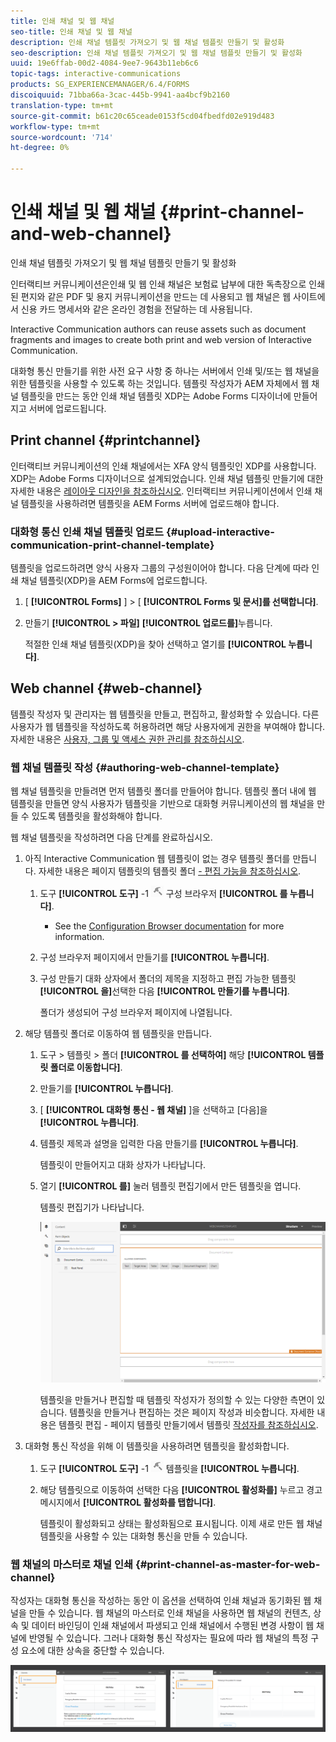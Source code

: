 ```yaml
---
title: 인쇄 채널 및 웹 채널
seo-title: 인쇄 채널 및 웹 채널
description: 인쇄 채널 템플릿 가져오기 및 웹 채널 템플릿 만들기 및 활성화
seo-description: 인쇄 채널 템플릿 가져오기 및 웹 채널 템플릿 만들기 및 활성화
uuid: 19e6ffab-00d2-4084-9ee7-9643b11eb6c6
topic-tags: interactive-communications
products: SG_EXPERIENCEMANAGER/6.4/FORMS
discoiquuid: 71bba66a-3cac-445b-9941-aa4bcf9b2160
translation-type: tm+mt
source-git-commit: b61c20c65ceade0153f5cd04fbedfd02e919d483
workflow-type: tm+mt
source-wordcount: '714'
ht-degree: 0%

---
```



# 인쇄 채널 및 웹 채널 {#print-channel-and-web-channel}

인쇄 채널 템플릿 가져오기 및 웹 채널 템플릿 만들기 및 활성화

인터랙티브 커뮤니케이션은인쇄 및 웹 인쇄 채널은 보험료 납부에 대한 독촉장으로 인쇄된 편지와 같은 PDF 및 용지 커뮤니케이션을 만드는 데 사용되고 웹 채널은 웹 사이트에서 신용 카드 명세서와 같은 온라인 경험을 전달하는 데 사용됩니다.

Interactive Communication authors can reuse assets such as document fragments and images to create both print and web version of Interactive Communication.

대화형 통신 [](/help/forms/using/create-interactive-communication.md) 만들기를 위한 사전 요구 사항 중 하나는 서버에서 인쇄 및/또는 웹 채널을 위한 템플릿을 사용할 수 있도록 하는 것입니다. 템플릿 작성자가 AEM 자체에서 웹 채널 템플릿을 만드는 동안 인쇄 채널 템플릿 XDP는 Adobe Forms 디자이너에 만들어지고 서버에 업로드됩니다.

## Print channel {#printchannel}

인터랙티브 커뮤니케이션의 인쇄 채널에서는 XFA 양식 템플릿인 XDP를 사용합니다. XDP는 Adobe Forms 디자이너으로 설계되었습니다. 인쇄 채널 템플릿 만들기에 대한 자세한 내용은 [레이아웃 디자인을 참조하십시오](/help/forms/using/layout-design-details.md). 인터랙티브 커뮤니케이션에서 인쇄 채널 템플릿을 사용하려면 템플릿을 AEM Forms 서버에 업로드해야 합니다.

### 대화형 통신 인쇄 채널 템플릿 업로드 {#upload-interactive-communication-print-channel-template}

템플릿을 업로드하려면 양식 사용자 그룹의 구성원이어야 합니다. 다음 단계에 따라 인쇄 채널 템플릿(XDP)을 AEM Forms에 업로드합니다.

1. [ **[!UICONTROL Forms]** ] > [ **[!UICONTROL Forms 및 문서]를 선택합니다]**.

1. 만들기 **[!UICONTROL > 파일]** **[!UICONTROL 업로드를]**&#x200B;누릅니다.

   적절한 인쇄 채널 템플릿(XDP)을 찾아 선택하고 열기를 **[!UICONTROL 누릅니다]**.

## Web channel {#web-channel}

템플릿 작성자 및 관리자는 웹 템플릿을 만들고, 편집하고, 활성화할 수 있습니다. 다른 사용자가 웹 템플릿을 작성하도록 허용하려면 해당 사용자에게 권한을 부여해야 합니다. 자세한 내용은 [사용자, 그룹 및 액세스 권한 관리를 참조하십시오](/help/sites-administering/user-group-ac-admin.md).

### 웹 채널 템플릿 작성 {#authoring-web-channel-template}

웹 채널 템플릿을 만들려면 먼저 템플릿 폴더를 만들어야 합니다. 템플릿 폴더 내에 웹 템플릿을 만들면 양식 사용자가 템플릿을 기반으로 대화형 커뮤니케이션의 웹 채널을 만들 수 있도록 템플릿을 활성화해야 합니다.

웹 채널 템플릿을 작성하려면 다음 단계를 완료하십시오.

1. 아직 Interactive Communication 웹 템플릿이 없는 경우 템플릿 폴더를 만듭니다. 자세한 내용은 페이지 템플릿의 템플릿 폴더 [- 편집 가능을 참조하십시오](/help/sites-developing/page-templates-editable.md).

   1. 도구 **[!UICONTROL 도구]** -1 ![>](assets/tools-1.png) 구성 브라우저 **[!UICONTROL 를 누릅니다]**.
      * See the [Configuration Browser documentation](/help/sites-administering/configurations.md) for more information.
   1. 구성 브라우저 페이지에서 만들기를 **[!UICONTROL 누릅니다]**.
   1. 구성 만들기 대화 상자에서 폴더의 제목을 지정하고 편집 가능한 템플릿 **[!UICONTROL 을]**&#x200B;선택한 다음 **[!UICONTROL 만들기를 누릅니다]**.

      폴더가 생성되어 구성 브라우저 페이지에 나열됩니다.

1. 해당 템플릿 폴더로 이동하여 웹 템플릿을 만듭니다.

   1. 도구 > 템플릿 > 폴더 **[!UICONTROL 를 선택하여]** 해당 **[!UICONTROL 템플릿 폴더로 이동합니다]**.
   1. 만들기를 **[!UICONTROL 누릅니다]**.
   1. [ **[!UICONTROL 대화형 통신 - 웹 채널]** ]을 선택하고 [다음]을 **[!UICONTROL 누릅니다]**.
   1. 템플릿 제목과 설명을 입력한 다음 만들기를 **[!UICONTROL 누릅니다]**.

      템플릿이 만들어지고 대화 상자가 나타납니다.

   1. 열기 **[!UICONTROL 를]** 눌러 템플릿 편집기에서 만든 템플릿을 엽니다.

      템플릿 편집기가 나타납니다.

      ![웹 채널 템플릿](assets/webchanneltemplate.png)

      템플릿을 만들거나 편집할 때 템플릿 작성자가 정의할 수 있는 다양한 측면이 있습니다. 템플릿을 만들거나 편집하는 것은 페이지 작성과 비슷합니다. 자세한 내용은 템플릿 편집 - 페이지 템플릿 만들기에서 템플릿 [작성자를 참조하십시오](/help/sites-authoring/templates.md).

1. 대화형 통신 작성을 위해 이 템플릿을 사용하려면 템플릿을 활성화합니다.

   1. 도구 **[!UICONTROL 도구]** -1 ![>](assets/tools-1.png) 템플릿을 **[!UICONTROL 누릅니다]**.
   1. 해당 템플릿으로 이동하여 선택한 다음 **[!UICONTROL 활성화를]** 누르고 경고 메시지에서 **[!UICONTROL 활성화를 탭합니다]**.

      템플릿이 활성화되고 상태는 활성화됨으로 표시됩니다. 이제 새로 만든 웹 채널 템플릿을 사용할 수 있는 대화형 통신을 만들 수 있습니다.

### 웹 채널의 마스터로 채널 인쇄 {#print-channel-as-master-for-web-channel}

작성자는 대화형 통신을 작성하는 동안 이 옵션을 선택하여 인쇄 채널과 동기화된 웹 채널을 만들 수 있습니다. 웹 채널의 마스터로 인쇄 채널을 사용하면 웹 채널의 컨텐츠, 상속 및 데이터 바인딩이 인쇄 채널에서 파생되고 인쇄 채널에서 수행된 변경 사항이 웹 채널에 반영될 수 있습니다. 그러나 대화형 통신 작성자는 필요에 따라 웹 채널의 특정 구성 요소에 대한 상속을 중단할 수 있습니다.

![printweb_2-2](assets/printweb_2-2.png)

